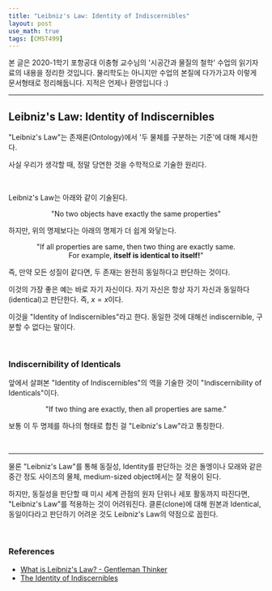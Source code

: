 ```yaml
---
title: "Leibniz's Law: Identity of Indiscernibles"
layout: post
use_math: true
tags: [CMST499]
---
```



본 글은 2020-1학기 포항공대 이충형 교수님의 '시공간과 물질의 철학' 수업의 읽기자료의 내용을 정리한 것입니다. 물리학도는 아니지만 수업의 본질에 다가가고자 이렇게 문서형태로 정리해둡니다. 지적은 언제나 환영입니다 :)

<hr>

## Leibniz's Law: Identity of Indiscernibles

"Leibniz's Law"는 존재론(Ontology)에서 '두 물체를 구분하는 기준'에 대해 제시한다.

사실 우리가 생각할 때, 정말 당연한 것을 수학적으로 기술한 원리다.

<br/>

Leibniz's Law는 아래와 같이 기술된다.

<div class="statement" style="text-align: center">

"No two objects have exactly the same properties"

</div>

하지만, 위의 명제보다는 아래의 명제가 더 쉽게 와닿는다.

<div class="statement" style="text-align: center">

"If all properties are same, then two thing are exactly same. <br/>For example, <b>itself is identical to itself!</b>"

</div>

즉, 만약 모든 성질이 같다면, 두 존재는 완전히 동일하다고 판단하는 것이다.

이것의 가장 좋은 예는 바로 자기 자신이다. 자기 자신은 항상 자기 자신과 동일하다(identical)고 판단한다. 즉, $x = x$이다.

이것을 "Identity of Indiscernibles"라고 한다. 동일한 것에 대해선 indiscernible, 구분할 수 없다는 말이다.

<br/>

### Indiscernibility of Identicals

앞에서 살펴본 "Identity of Indiscernibles"의 역을 기술한 것이 "Indiscernibility of Identicals"이다.

<div class="statement" style="text-align: center">

"If two thing are exactly, then all properties are same."

</div>

보통 이 두 명제를 하나의 형태로 합친 걸 "Leibniz's Law"라고 통칭한다.

<br/>
<hr/>

물론 "Leibniz's Law"를 통해 동질성, Identity를 판단하는 것은 돌멩이나 모래와 같은 중간 정도 사이즈의 물체, medium-sized object에서는 잘 적용이 된다.

하지만, 동질성을 판단할 때 미시 세계 관점의 원자 단위나 세포 활동까지 따진다면, "Leibniz's Law"를 적용하는 것이 어려워진다. 클론(clone)에 대해 원본과 Identical, 동일이다라고 판단하기 어려운 것도 Leibniz's Law의 약점으로 꼽힌다.

<br/>

### References

- [What is Leibniz's Law? - Gentleman Thinker](https://youtu.be/TvxnQRzZYYs)
- [The Identity of Indiscernibles](https://plato.stanford.edu/entries/identity-indiscernible/)
